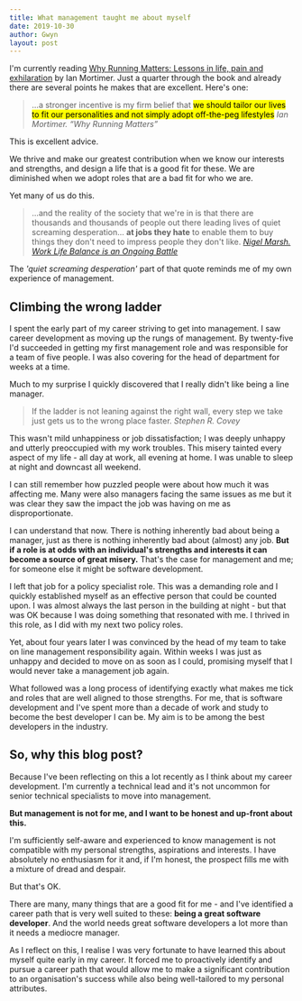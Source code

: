 ```yaml
---
title: What management taught me about myself
date: 2019-10-30
author: Gwyn
layout: post
---
```


I'm currently reading [Why Running Matters: Lessons in life, pain and exhilaration](https://www.waterstones.com/book/why-running-matters/ian-mortimer/9781786859464) by Ian Mortimer. Just a quarter through the book and already there are several points he makes that are excellent. Here's one:

> ...a stronger incentive is my firm belief that <mark>we should tailor our lives to fit our personalities and not simply adopt off-the-peg lifestyles</mark>
> <cite>Ian Mortimer. “Why Running Matters”</cite>

This is excellent advice. 

We thrive and make our greatest contribution when we know our interests and strengths, and design a life that is a good fit for these. We are diminished when we adopt roles that are a bad fit for who we are. 

Yet many of us do this.

> ...and the reality of the society that we're in is that there are thousands and thousands of people out there leading lives of quiet screaming desperation... **at jobs they hate** to enable them to buy things they don't need to impress people they don't like.
> <cite><a href="https://www.youtube.com/watch?v=SXM7MpoVAD0&feature=youtu.be&t=161">Nigel Marsh. Work Life Balance is an Ongoing Battle</a></cite>

The _'quiet screaming desperation'_ part of that quote reminds me of my own experience of management. 

## Climbing the wrong ladder

I spent the early part of my career striving to get into management. I saw career development as moving up the rungs of management. By twenty-five I'd succeeded in getting my first management role and was responsible for a team of five people. I was also covering for the head of department for weeks at a time. 

Much to my surprise I quickly discovered that I really didn't like being a line manager. 

> If the ladder is not leaning against the right wall, every step we take just gets us to the wrong place faster.
> <cite>Stephen R. Covey</cite>

This wasn't mild unhappiness or job dissatisfaction; I was deeply unhappy and utterly preoccupied with my work troubles. This misery tainted every aspect of my life - all day at work, all evening at home. I was unable to sleep at night and downcast all weekend.

I can still remember how puzzled people were about how much it was affecting me. Many were also managers facing the same issues as me but it was clear they saw the impact the job was having on me as disproportionate. 

I can understand that now. There is nothing inherently bad about being a manager, just as there is nothing inherently bad about (almost) any job. **But if a role is at odds with an individual's strengths and interests it can become a source of great misery.** That's the case for management and me; for someone else it might be software development.

I left that job for a policy specialist role. This was a demanding role and I quickly established myself as an effective person that could be counted upon. I was almost always the last person in the building at night - but that was OK because I was doing something that resonated with me. I thrived in this role, as I did with my next two policy roles.

Yet, about four years later I was convinced by the head of my team to take on line management responsibility again. Within weeks I was just as unhappy and decided to move on as soon as I could, promising myself that I would never take a management job again.

What followed was a long process of identifying exactly what makes me tick and roles that are well aligned to those strengths. For me, that is software development and I've spent more than a decade of work and study to become the best developer I can be. My aim is to be among the best developers in the industry.

## So, why this blog post?

Because I've been reflecting on this a lot recently as I think about my career development. I'm currently a technical lead and it's not uncommon for senior technical specialists to move into management.

**But management is not for me, and I want to be honest and up-front about this.**

I'm sufficiently self-aware and experienced to know management is not compatible with my personal strengths, aspirations and interests. I have absolutely no enthusiasm for it and, if I'm honest, the prospect fills me with a mixture of dread and despair.

But that's OK. 

There are many, many things that are a good fit for me - and I've identified a career path that is very well suited to these: **being a great software developer**. And the world needs great software developers a lot more than it needs a mediocre manager. 

As I reflect on this, I realise I was very fortunate to have learned this about myself quite early in my career. It forced me to proactively identify and pursue a career path that would allow me to make a significant contribution to an organisation's success while also being well-tailored to my personal attributes.
